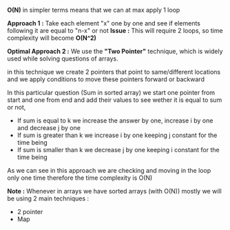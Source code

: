**O(N)** in simpler terms means that we can at max apply 1 loop

**Approach 1 :** Take each element "x" one by one and see if elements following it are equal to "n-x" or not
**Issue :** This will require 2 loops, so time complexity will become **O(N^2)**

**Optimal Approach 2 :**
We use the **"Two Pointer"** technique, which is widely used while solving questions of arrays.

in this technique we create 2 pointers that point to same/different locations
and we apply conditions to move these pointers forward or backward

In this particular question (Sum in sorted array) we start one pointer from start and one from end and add their values to see wether it is equal to sum or not, 
* If sum is equal to k we increase the answer by one, increase i by one and decrease j by one
* If sum is greater than k we increase i by one keeping j constant for the time being
* If sum is smaller than k we decrease j by one keeping i constant for the time being

As we can see in this approach we are checking and moving in the loop only one time therefore the time complexity is O(N)

**Note :**
Whenever in arrays we have sorted arrays (with O(N)) mostly we will be using 2 main techniques :
- 2 pointer
- Map